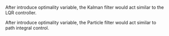 
After introduce optimality variable, the Kalman filter would act similar to the LQR controller. 



After introduce optimality variable, the Particle filter would act similar to path integral control.